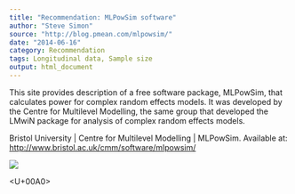 ```yaml
---
title: "Recommendation: MLPowSim software"
author: "Steve Simon"
source: "http://blog.pmean.com/mlpowsim/"
date: "2014-06-16"
category: Recommendation
tags: Longitudinal data, Sample size
output: html_document
---
```


This site provides description of a free software package, MLPowSim,
that calculates power for complex random effects models. It was
developed by the Centre for Multilevel Modelling, the same group that
developed the LMwiN package for analysis of complex random effects
models.

<!---More--->

Bristol University \| Centre for Multilevel Modelling \| MLPowSim.
Available at: <http://www.bristol.ac.uk/cmm/software/mlpowsim/>

![](../../../web/images/14/mlpowsim01.png)



<U+00A0>


